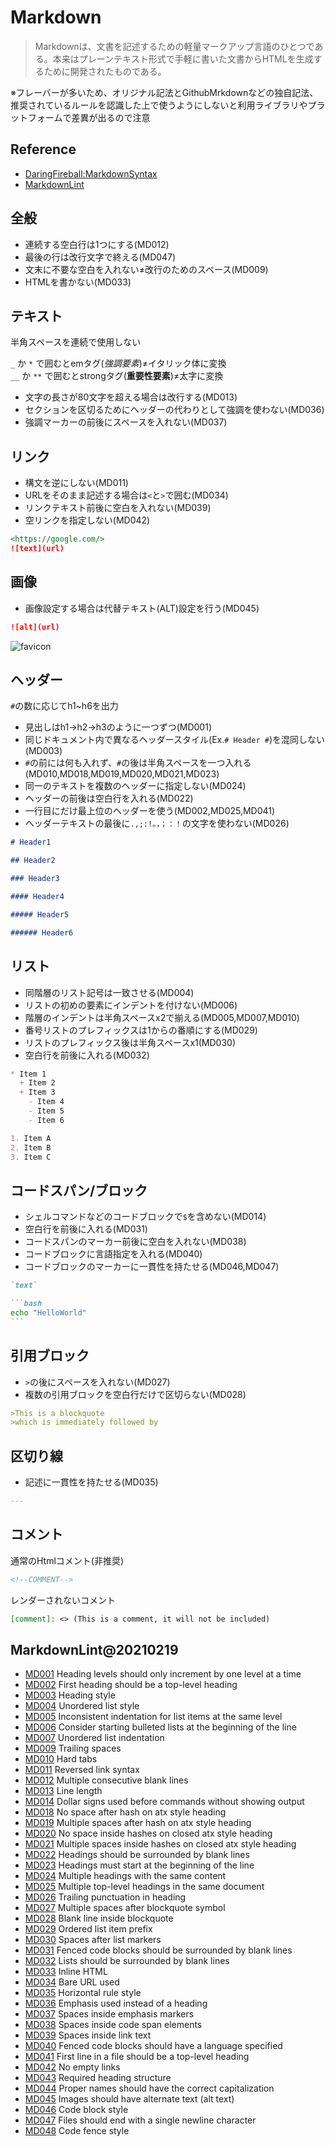 # Markdown

>Markdownは、文書を記述するための軽量マークアップ言語のひとつである。本来はプレーンテキスト形式で手軽に書いた文書からHTMLを生成するために開発されたものである。

※フレーバーが多いため、オリジナル記法とGithubMrkdownなどの独自記法、推奨されているルールを認識した上で使うようにしないと利用ライブラリやプラットフォームで差異が出るので注意

## Reference

* [DaringFireball:MarkdownSyntax](https://daringfireball.net/projects/markdown/syntax)
* [MarkdownLint](https://github.com/DavidAnson/markdownlint/blob/main/doc/Rules.md)

## 全般

* 連続する空白行は1つにする(MD012)
* 最後の行は改行文字で終える(MD047)
* 文末に不要な空白を入れない≠改行のためのスペース(MD009)
* HTMLを書かない(MD033)

## テキスト

半角スペースを連続で使用しない  

`_` か `*` で囲むとemタグ(*強調要素*)≠イタリック体に変換  
`__` か `**` で囲むとstrongタグ(**重要性要素**)≠太字に変換  

* 文字の長さが80文字を超える場合は改行する(MD013)
* セクションを区切るためにヘッダーの代わりとして強調を使わない(MD036)
* 強調マーカーの前後にスペースを入れない(MD037)

## リンク

* 構文を逆にしない(MD011)
* URLをそのまま記述する場合は`<`と`>`で囲む(MD034)
* リンクテキスト前後に空白を入れない(MD039)
* 空リンクを指定しない(MD042)

```markdown
<https://google.com/>
![text](url)
```

## 画像

* 画像設定する場合は代替テキスト(ALT)設定を行う(MD045)

```markdown
![alt](url)
```

![favicon](/favicon.ico)

## ヘッダー

`#`の数に応じてh1\~h6を出力  

* 見出しはh1->h2->h3のように一つずつ(MD001)  
* 同じドキュメント内で異なるヘッダースタイル(Ex.`# Header #`)を混同しない(MD003)  
* `#`の前には何も入れず、`#`の後は半角スペースを一つ入れる(MD010,MD018,MD019,MD020,MD021,MD023)  
* 同一のテキストを複数のヘッダーに指定しない(MD024)
* ヘッダーの前後は空白行を入れる(MD022)  
* 一行目にだけ最上位のヘッダーを使う(MD002,MD025,MD041)
* ヘッダーテキストの最後に`.,;:!。，；：！`の文字を使わない(MD026)

```markdown
# Header1

## Header2

### Header3

#### Header4

##### Header5

###### Header6
```

## リスト

* 同階層のリスト記号は一致させる(MD004)
* リストの初めの要素にインデントを付けない(MD006)
* 階層のインデントは半角スペースx2で揃える(MD005,MD007,MD010)
* 番号リストのプレフィックスは1からの番順にする(MD029)
* リストのプレフィックス後は半角スペースx1(MD030)
* 空白行を前後に入れる(MD032)

```markdown
* Item 1
  + Item 2
  + Item 3
    - Item 4
    - Item 5
    - Item 6

1. Item A
2. Item B
3. Item C
```

## コードスパン/ブロック

* シェルコマンドなどのコードブロックで`$`を含めない(MD014)
* 空白行を前後に入れる(MD031)
* コードスパンのマーカー前後に空白を入れない(MD038)
* コードブロックに言語指定を入れる(MD040)
* コードブロックのマーカーに一貫性を持たせる(MD046,MD047)

```markdown
`text`
```

````markdown
```bash
echo "HelloWorld"
```
````

## 引用ブロック

* `>`の後にスペースを入れない(MD027)
* 複数の引用ブロックを空白行だけで区切らない(MD028)

```markdown
>This is a blockquote
>which is immediately followed by
```

## 区切り線

* 記述に一貫性を持たせる(MD035)  

```markdown
---
```

## コメント

通常のHtmlコメント(非推奨)

```html
<!--COMMENT-->
```

レンダーされないコメント

```markdown
[comment]: <> (This is a comment, it will not be included)
```

## MarkdownLint@20210219

* [MD001](https://github.com/DavidAnson/markdownlint/blob/main/doc/Rules.md#md001) Heading levels should only increment by one level at a time
* [MD002](https://github.com/DavidAnson/markdownlint/blob/main/doc/Rules.md#md002) First heading should be a top-level heading
* [MD003](https://github.com/DavidAnson/markdownlint/blob/main/doc/Rules.md#md003) Heading style
* [MD004](https://github.com/DavidAnson/markdownlint/blob/main/doc/Rules.md#md004) Unordered list style
* [MD005](https://github.com/DavidAnson/markdownlint/blob/main/doc/Rules.md#md005) Inconsistent indentation for list items at the same level
* [MD006](https://github.com/DavidAnson/markdownlint/blob/main/doc/Rules.md#md006) Consider starting bulleted lists at the beginning of the line
* [MD007](https://github.com/DavidAnson/markdownlint/blob/main/doc/Rules.md#md007) Unordered list indentation
* [MD009](https://github.com/DavidAnson/markdownlint/blob/main/doc/Rules.md#md009) Trailing spaces
* [MD010](https://github.com/DavidAnson/markdownlint/blob/main/doc/Rules.md#md010) Hard tabs
* [MD011](https://github.com/DavidAnson/markdownlint/blob/main/doc/Rules.md#md011) Reversed link syntax
* [MD012](https://github.com/DavidAnson/markdownlint/blob/main/doc/Rules.md#md012) Multiple consecutive blank lines
* [MD013](https://github.com/DavidAnson/markdownlint/blob/main/doc/Rules.md#md013) Line length
* [MD014](https://github.com/DavidAnson/markdownlint/blob/main/doc/Rules.md#md014) Dollar signs used before commands without showing output
* [MD018](https://github.com/DavidAnson/markdownlint/blob/main/doc/Rules.md#md018) No space after hash on atx style heading
* [MD019](https://github.com/DavidAnson/markdownlint/blob/main/doc/Rules.md#md019) Multiple spaces after hash on atx style heading
* [MD020](https://github.com/DavidAnson/markdownlint/blob/main/doc/Rules.md#md020) No space inside hashes on closed atx style heading
* [MD021](https://github.com/DavidAnson/markdownlint/blob/main/doc/Rules.md#md021) Multiple spaces inside hashes on closed atx style heading
* [MD022](https://github.com/DavidAnson/markdownlint/blob/main/doc/Rules.md#md022) Headings should be surrounded by blank lines
* [MD023](https://github.com/DavidAnson/markdownlint/blob/main/doc/Rules.md#md023) Headings must start at the beginning of the line
* [MD024](https://github.com/DavidAnson/markdownlint/blob/main/doc/Rules.md#md024) Multiple headings with the same content
* [MD025](https://github.com/DavidAnson/markdownlint/blob/main/doc/Rules.md#md025) Multiple top-level headings in the same document
* [MD026](https://github.com/DavidAnson/markdownlint/blob/main/doc/Rules.md#md026) Trailing punctuation in heading
* [MD027](https://github.com/DavidAnson/markdownlint/blob/main/doc/Rules.md#md027) Multiple spaces after blockquote symbol
* [MD028](https://github.com/DavidAnson/markdownlint/blob/main/doc/Rules.md#md028) Blank line inside blockquote
* [MD029](https://github.com/DavidAnson/markdownlint/blob/main/doc/Rules.md#md029) Ordered list item prefix
* [MD030](https://github.com/DavidAnson/markdownlint/blob/main/doc/Rules.md#md030) Spaces after list markers
* [MD031](https://github.com/DavidAnson/markdownlint/blob/main/doc/Rules.md#md031) Fenced code blocks should be surrounded by blank lines
* [MD032](https://github.com/DavidAnson/markdownlint/blob/main/doc/Rules.md#md032) Lists should be surrounded by blank lines
* [MD033](https://github.com/DavidAnson/markdownlint/blob/main/doc/Rules.md#md033) Inline HTML
* [MD034](https://github.com/DavidAnson/markdownlint/blob/main/doc/Rules.md#md034) Bare URL used
* [MD035](https://github.com/DavidAnson/markdownlint/blob/main/doc/Rules.md#md035) Horizontal rule style
* [MD036](https://github.com/DavidAnson/markdownlint/blob/main/doc/Rules.md#md036) Emphasis used instead of a heading
* [MD037](https://github.com/DavidAnson/markdownlint/blob/main/doc/Rules.md#md037) Spaces inside emphasis markers
* [MD038](https://github.com/DavidAnson/markdownlint/blob/main/doc/Rules.md#md038) Spaces inside code span elements
* [MD039](https://github.com/DavidAnson/markdownlint/blob/main/doc/Rules.md#md039) Spaces inside link text
* [MD040](https://github.com/DavidAnson/markdownlint/blob/main/doc/Rules.md#md040) Fenced code blocks should have a language specified
* [MD041](https://github.com/DavidAnson/markdownlint/blob/main/doc/Rules.md#md041) First line in a file should be a top-level heading
* [MD042](https://github.com/DavidAnson/markdownlint/blob/main/doc/Rules.md#md042) No empty links
* [MD043](https://github.com/DavidAnson/markdownlint/blob/main/doc/Rules.md#md043) Required heading structure
* [MD044](https://github.com/DavidAnson/markdownlint/blob/main/doc/Rules.md#md044) Proper names should have the correct capitalization
* [MD045](https://github.com/DavidAnson/markdownlint/blob/main/doc/Rules.md#md045) Images should have alternate text (alt text)
* [MD046](https://github.com/DavidAnson/markdownlint/blob/main/doc/Rules.md#md046) Code block style
* [MD047](https://github.com/DavidAnson/markdownlint/blob/main/doc/Rules.md#md047) Files should end with a single newline character
* [MD048](https://github.com/DavidAnson/markdownlint/blob/main/doc/Rules.md#md048) Code fence style
